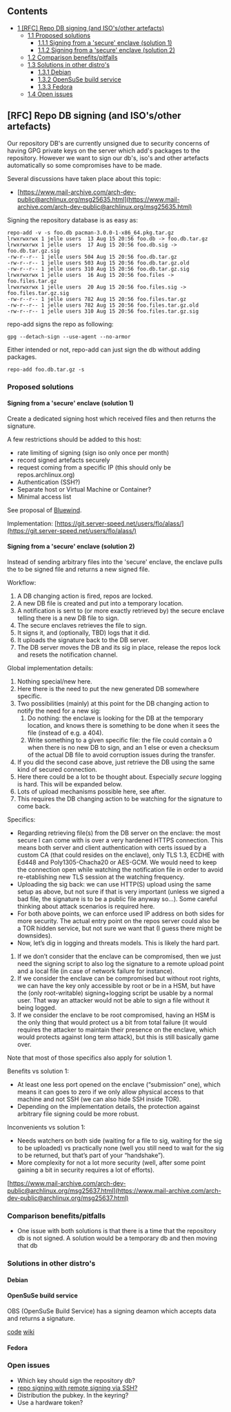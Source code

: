 ## Contents

*   [1 [RFC] Repo DB signing (and ISO's/other artefacts)](#[RFC]_Repo_DB_signing_(and_ISO's/other_artefacts))
    *   [1.1 Proposed solutions](#Proposed_solutions)
        *   [1.1.1 Signing from a 'secure' enclave (solution 1)](#Signing_from_a_'secure'_enclave_(solution_1))
        *   [1.1.2 Signing from a 'secure' enclave (solution 2)](#Signing_from_a_'secure'_enclave_(solution_2))
    *   [1.2 Comparison benefits/pitfalls](#Comparison_benefits/pitfalls)
    *   [1.3 Solutions in other distro's](#Solutions_in_other_distro's)
        *   [1.3.1 Debian](#Debian)
        *   [1.3.2 OpenSuSe build service](#OpenSuSe_build_service)
        *   [1.3.3 Fedora](#Fedora)
    *   [1.4 Open issues](#Open_issues)

## [RFC] Repo DB signing (and ISO's/other artefacts)

Our repository DB's are currently unsigned due to security concerns of having GPG private keys on the server which add's packages to the repository. However we want to sign our db's, iso's and other artefacts automatically so some compromises have to be made.

Several discussions have taken place about this topic:

*   [https://www.mail-archive.com/arch-dev-public@archlinux.org/msg25635.html](https://www.mail-archive.com/arch-dev-public@archlinux.org/msg25635.html)

Signing the repository database is as easy as:

```
repo-add -v -s foo.db pacman-3.0.0-1-x86_64.pkg.tar.gz
lrwxrwxrwx 1 jelle users  13 Aug 15 20:56 foo.db -> foo.db.tar.gz
lrwxrwxrwx 1 jelle users  17 Aug 15 20:56 foo.db.sig -> foo.db.tar.gz.sig
-rw-r--r-- 1 jelle users 504 Aug 15 20:56 foo.db.tar.gz
-rw-r--r-- 1 jelle users 503 Aug 15 20:56 foo.db.tar.gz.old
-rw-r--r-- 1 jelle users 310 Aug 15 20:56 foo.db.tar.gz.sig
lrwxrwxrwx 1 jelle users  16 Aug 15 20:56 foo.files -> foo.files.tar.gz
lrwxrwxrwx 1 jelle users  20 Aug 15 20:56 foo.files.sig -> 
foo.files.tar.gz.sig
-rw-r--r-- 1 jelle users 782 Aug 15 20:56 foo.files.tar.gz
-rw-r--r-- 1 jelle users 782 Aug 15 20:56 foo.files.tar.gz.old
-rw-r--r-- 1 jelle users 310 Aug 15 20:56 foo.files.tar.gz.sig

```

repo-add signs the repo as following:

```
gpg --detach-sign --use-agent --no-armor

```

Either intended or not, repo-add can just sign the db without adding packages.

```
repo-add foo.db.tar.gz -s

```

### Proposed solutions

#### Signing from a 'secure' enclave (solution 1)

Create a dedicated signing host which received files and then returns the signature.

A few restrictions should be added to this host:

*   rate limiting of signing (sign iso only once per month)
*   record signed artefacts securely
*   request coming from a specific IP (this should only be repos.archlinux.org)
*   Authentication (SSH?)
*   Separate host or Virtual Machine or Container?
*   Minimal access list

See proposal of [Bluewind](https://www.mail-archive.com/arch-dev-public@archlinux.org/msg25636.html).

Implementation: [https://git.server-speed.net/users/flo/alass/](https://git.server-speed.net/users/flo/alass/)

#### Signing from a 'secure' enclave (solution 2)

Instead of sending arbitrary files into the 'secure' enclave, the enclave pulls the to be signed file and returns a new signed file.

Workflow:

1.  A DB changing action is fired, repos are locked.
2.  A new DB file is created and put into a temporary location.
3.  A notification is sent to (or more exactly retrieved by) the secure enclave telling there is a new DB file to sign.
4.  The secure enclaves retrieves the file to sign.
5.  It signs it, and (optionally, TBD) logs that it did.
6.  It uploads the signature back to the DB server.
7.  The DB server moves the DB and its sig in place, release the repos lock and resets the notification channel.

Global implementation details:

1.  Nothing special/new here.
2.  Here there is the need to put the new generated DB somewhere specific.
3.  Two possibilities (mainly) at this point for the DB changing action to notify the need for a new sig:
    1.  Do nothing: the enclave is looking for the DB at the temporary location, and knows there is something to be done when it sees the file (instead of e.g. a 404).
    2.  Write something to a given specific file: the file could contain a 0 when there is no new DB to sign, and an 1 else or even a checksum of the actual DB file to avoid corruption issues during the transfer.
4.  If you did the second case above, just retrieve the DB using the same kind of secured connection.
5.  Here there could be a lot to be thought about. Especially *secure* logging is hard. This will be expanded below.
6.  Lots of upload mechanisms possible here, see after.
7.  This requires the DB changing action to be watching for the signature to come back.

Specifics:

*   Regarding retrieving file(s) from the DB server on the enclave: the most secure I can come with is over a very hardened HTTPS connection. This means both server and client authentication with certs issued by a custom CA (that could resides on the enclave), only TLS 1.3, ECDHE with Ed448 and Poly1305-Chacha20 or AES-GCM. We would need to keep the connection open while watching the notification file in order to avoid re-etablishing new TLS session at the watching frequency.
*   Uploading the sig back: we can use HTTP(S) upload using the same setup as above, but not sure if that is very important (unless we signed a bad file, the signature is to be a public file anyway so…). Some careful thinking about attack scenarios is required here.
*   For both above points, we can enforce used IP address on both sides for more security. The actual entry point on the repos server could also be a TOR hidden service, but not sure we want that (I guess there might be downsides).
*   Now, let’s dig in logging and threats models. This is likely the hard part.

1.  If we don’t consider that the enclave can be compromised, then we just need the signing script to also log the signature to a remote upload point and a local file (in case of network failure for instance).
2.  If we consider the enclave can be compromised but without root rights, we can have the key only accessible by root or be in a HSM, but have the (only root-writable) signing+logging script be usable by a normal user. That way an attacker would not be able to sign a file without it being logged.
3.  If we consider the enclave to be root compromised, having an HSM is the only thing that would protect us a bit from total failure (it would requires the attacker to maintain their presence on the enclave, which would protects against long term attack), but this is still basically game over.

Note that most of those specifics also apply for solution 1.

Benefits vs solution 1:

*   At least one less port opened on the enclave (“submission” one), which means it can goes to zero if we only allow physical access to that machine and not SSH (we can also hide SSH inside TOR).
*   Depending on the implementation details, the protection against arbitrary file signing could be more robust.

Inconvenients vs solution 1:

*   Needs watchers on both side (waiting for a file to sig, waiting for the sig to be uploaded) vs practically none (well you still need to wait for the sig to be returned, but that’s part of your “handshake”).
*   More complexity for not a lot more security (well, after some point gaining a bit in security requires a lot of efforts).

[https://www.mail-archive.com/arch-dev-public@archlinux.org/msg25637.html](https://www.mail-archive.com/arch-dev-public@archlinux.org/msg25637.html)

### Comparison benefits/pitfalls

*   One issue with both solutions is that there is a time that the repository db is not signed. A solution would be a temporary db and then moving that db

### Solutions in other distro's

#### Debian

#### OpenSuSe build service

OBS (OpenSuSe Build Service) has a signing deamon which accepts data and returns a signature.

[code](https://github.com/openSUSE/obs-sign/blob/master/signd) [wiki](https://en.opensuse.org/openSUSE:Build_Service_Signer)

#### Fedora

### Open issues

*   Which key should sign the repository db?
*   [repo signing with remote signing via SSH?](https://wiki.archlinux.org/index.php/DeveloperWiki:TheBigIdeaPage#Signing_database_files)
*   Distribution the pubkey. In the keyring?
*   Use a hardware token?